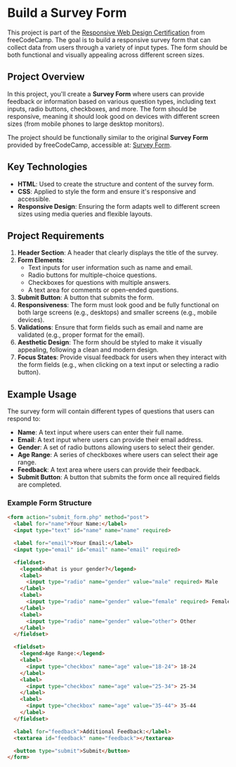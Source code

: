 # Build a Survey Form

This project is part of the [Responsive Web Design Certification](https://www.freecodecamp.org/learn) from freeCodeCamp. The goal is to build a responsive survey form that can collect data from users through a variety of input types. The form should be both functional and visually appealing across different screen sizes.

## Project Overview

In this project, you'll create a **Survey Form** where users can provide feedback or information based on various question types, including text inputs, radio buttons, checkboxes, and more. The form should be responsive, meaning it should look good on devices with different screen sizes (from mobile phones to large desktop monitors).

The project should be functionally similar to the original **Survey Form** provided by freeCodeCamp, accessible at: [Survey Form](https://survey-form.freecodecamp.rocks).

## Key Technologies

- **HTML**: Used to create the structure and content of the survey form.
- **CSS**: Applied to style the form and ensure it's responsive and accessible.
- **Responsive Design**: Ensuring the form adapts well to different screen sizes using media queries and flexible layouts.

## Project Requirements

1. **Header Section**: A header that clearly displays the title of the survey.
2. **Form Elements**:
   - Text inputs for user information such as name and email.
   - Radio buttons for multiple-choice questions.
   - Checkboxes for questions with multiple answers.
   - A text area for comments or open-ended questions.
3. **Submit Button**: A button that submits the form.
4. **Responsiveness**: The form must look good and be fully functional on both large screens (e.g., desktops) and smaller screens (e.g., mobile devices).
5. **Validations**: Ensure that form fields such as email and name are validated (e.g., proper format for the email).
6. **Aesthetic Design**: The form should be styled to make it visually appealing, following a clean and modern design.
7. **Focus States**: Provide visual feedback for users when they interact with the form fields (e.g., when clicking on a text input or selecting a radio button).

## Example Usage

The survey form will contain different types of questions that users can respond to:

- **Name**: A text input where users can enter their full name.
- **Email**: A text input where users can provide their email address.
- **Gender**: A set of radio buttons allowing users to select their gender.
- **Age Range**: A series of checkboxes where users can select their age range.
- **Feedback**: A text area where users can provide their feedback.
- **Submit Button**: A button that submits the form once all required fields are completed.

### Example Form Structure

```html
<form action="submit_form.php" method="post">
  <label for="name">Your Name:</label>
  <input type="text" id="name" name="name" required>

  <label for="email">Your Email:</label>
  <input type="email" id="email" name="email" required>

  <fieldset>
    <legend>What is your gender?</legend>
    <label>
      <input type="radio" name="gender" value="male" required> Male
    </label>
    <label>
      <input type="radio" name="gender" value="female" required> Female
    </label>
    <label>
      <input type="radio" name="gender" value="other"> Other
    </label>
  </fieldset>

  <fieldset>
    <legend>Age Range:</legend>
    <label>
      <input type="checkbox" name="age" value="18-24"> 18-24
    </label>
    <label>
      <input type="checkbox" name="age" value="25-34"> 25-34
    </label>
    <label>
      <input type="checkbox" name="age" value="35-44"> 35-44
    </label>
  </fieldset>

  <label for="feedback">Additional Feedback:</label>
  <textarea id="feedback" name="feedback"></textarea>

  <button type="submit">Submit</button>
</form>

